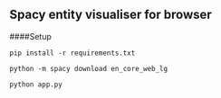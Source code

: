 ## Spacy entity visualiser for browser

####Setup

```
pip install -r requirements.txt

python -m spacy download en_core_web_lg

python app.py

```

